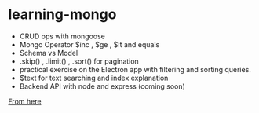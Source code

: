 # learning-mongo
- CRUD ops with mongoose
- Mongo Operator $inc , $ge , $lt and equals
- Schema vs Model
- .skip() , .limit() , .sort() for pagination
- practical exercise on the Electron app with filtering and sorting queries.
- $text for text searching and index explanation
- Backend API with node and express (coming soon)

[From here](https://www.udemy.com/the-complete-developers-guide-to-mongodb)
